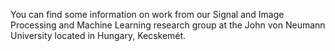 You can find some information on work from our Signal and Image Processing and Machine Learning research group at the John von Neumann University located in Hungary, Kecskemét.

<!---
drajmund/drajmund is a ✨ special ✨ repository because its `README.md` (this file) appears on your GitHub profile.
You can click the Preview link to take a look at your changes.
--->
